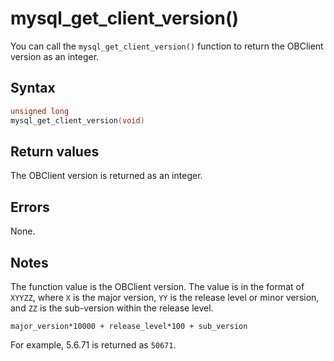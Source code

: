 mysql_get_client_version() 
===============================================

You can call the `mysql_get_client_version()` function to return the OBClient version as an integer. 

Syntax 
---------------------------

```c
unsigned long
mysql_get_client_version(void)
```



Return values 
----------------------------------

The OBClient version is returned as an integer.

Errors 
---------------------------

None.

Notes 
--------------------------

The function value is the OBClient version. The value is in the format of `XYYZZ`, where `X` is the major version, `YY` is the release level or minor version, and `ZZ` is the sub-version within the release level.

```unknow
major_version*10000 + release_level*100 + sub_version
```



For example, 5.6.71 is returned as `50671`.
